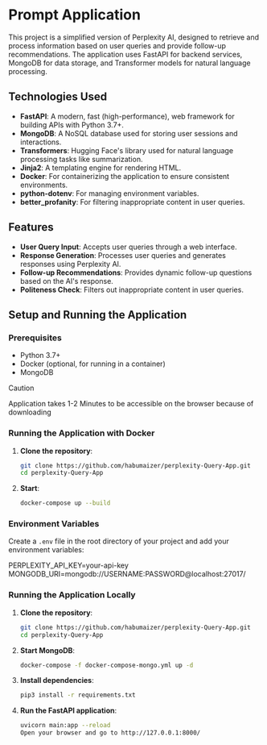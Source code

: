 # Prompt Application

This project is a simplified version of Perplexity AI, designed to retrieve and process information based on user queries and provide follow-up recommendations. The application uses FastAPI for backend services, MongoDB for data storage, and Transformer models for natural language processing.

## Technologies Used

- **FastAPI**: A modern, fast (high-performance), web framework for building APIs with Python 3.7+.
- **MongoDB**: A NoSQL database used for storing user sessions and interactions.
- **Transformers**: Hugging Face's library used for natural language processing tasks like summarization.
- **Jinja2**: A templating engine for rendering HTML.
- **Docker**: For containerizing the application to ensure consistent environments.
- **python-dotenv**: For managing environment variables.
- **better_profanity**: For filtering inappropriate content in user queries.

## Features

- **User Query Input**: Accepts user queries through a web interface.
- **Response Generation**: Processes user queries and generates responses using Perplexity AI.
- **Follow-up Recommendations**: Provides dynamic follow-up questions based on the AI's response.
- **Politeness Check**: Filters out inappropriate content in user queries.

## Setup and Running the Application

### Prerequisites

- Python 3.7+
- Docker (optional, for running in a container)
- MongoDB

> [!CAUTION]
> Application takes 1-2 Minutes to be accessible on the browser because of downloading

### Running the Application with Docker

1. **Clone the repository**:

   ```sh
   git clone https://github.com/habumaizer/perplexity-Query-App.git
   cd perplexity-Query-App

2. **Start**:

   ```sh
   docker-compose up --build

### Environment Variables

Create a `.env` file in the root directory of your project and add your environment variables:

PERPLEXITY_API_KEY=your-api-key
MONGODB_URI=mongodb://USERNAME:PASSWORD@localhost:27017/


### Running the Application Locally

1. **Clone the repository**:

   ```sh
   git clone https://github.com/habumaizer/perplexity-Query-App.git
   cd perplexity-Query-App


2. **Start MongoDB**:

   ```sh
   docker-compose -f docker-compose-mongo.yml up -d

3. **Install dependencies**:

   ```sh
   pip3 install -r requirements.txt

4. **Run the FastAPI application**:

   ```sh
   uvicorn main:app --reload
   Open your browser and go to http://127.0.0.1:8000/